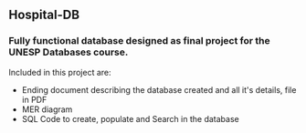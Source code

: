 ## Hospital-DB

### Fully functional database designed as final project for the UNESP Databases course.

Included in this project are:

- Ending document describing the database created and all it's details, file in PDF
- MER diagram
- SQL Code to create, populate and Search in the database

